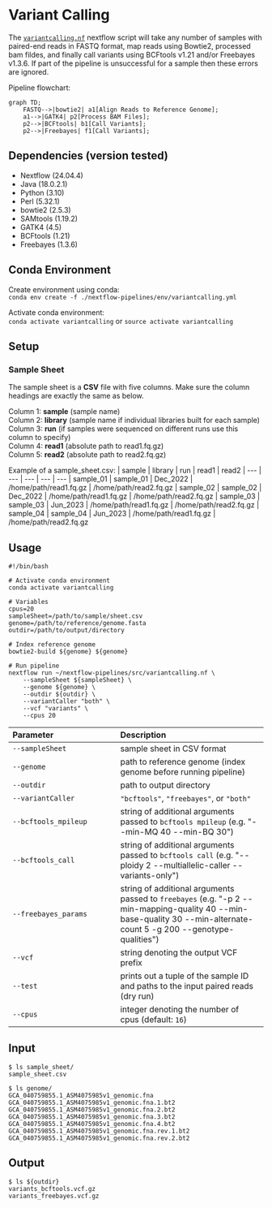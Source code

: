 # Variant Calling
The [`variantcalling.nf`](https://github.com/Tom-Jenkins/maerl-wgs-pipelines/blob/main/src/variantcalling.nf) nextflow script will take any number of samples with paired-end reads in FASTQ format, map reads using Bowtie2, processed bam fildes, and finally call variants using BCFtools v1.21 and/or Freebayes v1.3.6. If part of the pipeline is unsuccessful for a sample then these errors are ignored.

Pipeline flowchart:

```mermaid
graph TD;
    FASTQ-->|bowtie2| a1[Align Reads to Reference Genome];
    a1-->|GATK4| p2[Process BAM Files];
    p2-->|BCFtools| b1[Call Variants];
    p2-->|Freebayes| f1[Call Variants];
```

## Dependencies (version tested)
* Nextflow (24.04.4)
* Java (18.0.2.1)
* Python (3.10)
* Perl (5.32.1)
* bowtie2 (2.5.3)
* SAMtools (1.19.2)
* GATK4 (4.5)
* BCFtools (1.21)
* Freebayes (1.3.6)

## Conda Environment

Create environment using conda:   
`conda env create -f ./nextflow-pipelines/env/variantcalling.yml`  

Activate conda environment:  
`conda activate variantcalling` or `source activate variantcalling`

## Setup
### Sample Sheet
The sample sheet is a __CSV__ file with five columns. Make sure the column headings are exactly the same as below.

Column 1: __sample__ (sample name)  
Column 2: __library__ (sample name if individual libraries built for each sample)  
Column 3: __run__ (if samples were sequenced on different runs use this column to specify)  
Column 4: __read1__ (absolute path to read1.fq.gz)  
Column 5: __read2__ (absolute path to read2.fq.gz)  

Example of a sample_sheet.csv:
| sample | library | run | read1 | read2
| ---  | --- | ---  | --- | ---
| sample_01 | sample_01 | Dec_2022 | /home/path/read1.fq.gz | /home/path/read2.fq.gz
| sample_02 | sample_02 | Dec_2022 | /home/path/read1.fq.gz | /home/path/read2.fq.gz
| sample_03 | sample_03 | Jun_2023 | /home/path/read1.fq.gz | /home/path/read2.fq.gz
| sample_04 | sample_04 | Jun_2023 | /home/path/read1.fq.gz | /home/path/read2.fq.gz 

## Usage
```
#!/bin/bash

# Activate conda environment
conda activate variantcalling

# Variables
cpus=20
sampleSheet=/path/to/sample/sheet.csv
genome=/path/to/reference/genome.fasta
outdir=/path/to/output/directory

# Index reference genome
bowtie2-build ${genome} ${genome}

# Run pipeline
nextflow run ~/nextflow-pipelines/src/variantcalling.nf \
    --sampleSheet ${sampleSheet} \
    --genome ${genome} \
    --outdir ${outdir} \
    --variantCaller "both" \
    --vcf "variants" \
    --cpus 20
```

| Parameter&nbsp;&nbsp;&nbsp;&nbsp;&nbsp;&nbsp;&nbsp;&nbsp;&nbsp;&nbsp;&nbsp;&nbsp;&nbsp;&nbsp;&nbsp;&nbsp;&nbsp;&nbsp;&nbsp;&nbsp;&nbsp;&nbsp;&nbsp;&nbsp;&nbsp;&nbsp;&nbsp; | Description
| :- | :-
| `--sampleSheet` | sample sheet in CSV format
| `--genome` | path to reference genome (index genome before running pipeline)
| `--outdir` | path to output directory
| `--variantCaller` | `"bcftools"`, `"freebayes"`, or `"both"`
| `--bcftools_mpileup` | string of additional arguments passed to `bcftools mpileup` (e.g. "--min-MQ 40 --min-BQ 30")
| `--bcftools_call` | string of additional arguments passed to `bcftools call` (e.g. "--ploidy 2 --multiallelic-caller --variants-only")
| `--freebayes_params` | string of additional arguments passed to `freebayes` (e.g. "-p 2 --min-mapping-quality 40 --min-base-quality 30 --min-alternate-count 5 -g 200 --genotype-qualities")
| `--vcf` | string denoting the output VCF prefix
| `--test` | prints out a tuple of the sample ID and paths to the input paired reads (dry run)
| `--cpus` | integer denoting the number of cpus (default: `16`)

## Input

```
$ ls sample_sheet/
sample_sheet.csv

$ ls genome/
GCA_040759855.1_ASM4075985v1_genomic.fna
GCA_040759855.1_ASM4075985v1_genomic.fna.1.bt2
GCA_040759855.1_ASM4075985v1_genomic.fna.2.bt2
GCA_040759855.1_ASM4075985v1_genomic.fna.3.bt2
GCA_040759855.1_ASM4075985v1_genomic.fna.4.bt2
GCA_040759855.1_ASM4075985v1_genomic.fna.rev.1.bt2
GCA_040759855.1_ASM4075985v1_genomic.fna.rev.2.bt2
```

## Output

```
$ ls ${outdir}
variants_bcftools.vcf.gz
variants_freebayes.vcf.gz
```
